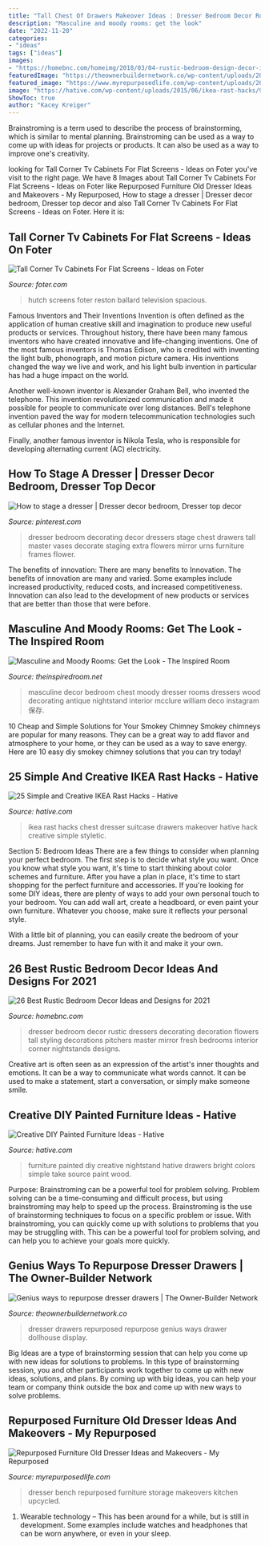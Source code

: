 ```yaml
---
title: "Tall Chest Of Drawers Makeover Ideas : Dresser Bedroom Decor Rustic Dressers Decorating Decoration Flowers Tall Styling Decorations Pitchers Master Mirror Fresh Bedrooms Interior Corner Nightstands Designs"
description: "Masculine and moody rooms: get the look"
date: "2022-11-20"
categories:
- "ideas"
tags: ["ideas"]
images:
- "https://homebnc.com/homeimg/2018/03/04-rustic-bedroom-design-decor-ideas-homebnc.jpg"
featuredImage: "https://theownerbuildernetwork.co/wp-content/uploads/2016/01/Old-Dresser-Drawer-Repurposing-Ideas-26.jpg"
featured_image: "https://www.myrepurposedlife.com/wp-content/uploads/2017/03/old-dresser-upcycled-fresh-new-white-storage-bench-for-kitchen-mudroom-and-more-MyRepurposedLife.jpg"
image: "https://hative.com/wp-content/uploads/2015/06/ikea-rast-hacks/9-ikea-rast-hacks.jpg"
ShowToc: true
author: "Kacey Kreiger"
---
```



Brainstroming is a term used to describe the process of brainstorming, which is similar to mental planning. Brainstroming can be used as a way to come up with ideas for projects or products. It can also be used as a way to improve one's creativity.

	

		
looking for Tall Corner Tv Cabinets For Flat Screens - Ideas on Foter you've visit to the right page. We have 8 Images about Tall Corner Tv Cabinets For Flat Screens - Ideas on Foter like Repurposed Furniture Old Dresser Ideas and Makeovers - My Repurposed, How to stage a dresser | Dresser decor bedroom, Dresser top decor and also Tall Corner Tv Cabinets For Flat Screens - Ideas on Foter. Here it is:
		
    
## Tall Corner Tv Cabinets For Flat Screens - Ideas On Foter

<img loading=lazy src="https://foter.com/photos/334/tall-corner-cabinet.jpg" onerror="this.onerror=null;this.src='https://tse2.mm.bing.net/th?id=OIP.zmiXiNCUcX7H3ZL1chsEZwHaIg&amp;pid=15.1';" alt="Tall Corner Tv Cabinets For Flat Screens - Ideas on Foter">

_Source: foter.com_

>hutch screens foter reston ballard television spacious. 

	

Famous Inventors and Their Inventions
Invention is often defined as the application of human creative skill and imagination to produce new useful products or services. Throughout history, there have been many famous inventors who have created innovative and life-changing inventions.
One of the most famous inventors is Thomas Edison, who is credited with inventing the light bulb, phonograph, and motion picture camera. His inventions changed the way we live and work, and his light bulb invention in particular has had a huge impact on the world.

Another well-known inventor is Alexander Graham Bell, who invented the telephone. This invention revolutionized communication and made it possible for people to communicate over long distances. Bell's telephone invention paved the way for modern telecommunication technologies such as cellular phones and the Internet.

Finally, another famous inventor is Nikola Tesla, who is responsible for developing alternating current (AC) electricity.

    
## How To Stage A Dresser | Dresser Decor Bedroom, Dresser Top Decor

<img loading=lazy src="https://i.pinimg.com/736x/16/91/39/169139cdcfefb7ce550eba2f95b1b5b8--how-to-decorate-bedroom-dresser-bedroom-dresser-decorating-ideas.jpg" onerror="this.onerror=null;this.src='https://tse1.mm.bing.net/th?id=OIP.6DgkBf9hG5qjYtlcNrclawHaJ4&amp;pid=15.1';" alt="How to stage a dresser | Dresser decor bedroom, Dresser top decor">

_Source: pinterest.com_

>dresser bedroom decorating decor dressers stage chest drawers tall master vases decorate staging extra flowers mirror urns furniture frames flower. 

	

The benefits of innovation: There are many benefits to Innovation.
The benefits of innovation are many and varied. Some examples include increased productivity, reduced costs, and increased competitiveness. Innovation can also lead to the development of new products or services that are better than those that were before.

    
## Masculine And Moody Rooms: Get The Look - The Inspired Room

<img loading=lazy src="http://theinspiredroom.net/wp-content/uploads/2018/01/Masculine-decor-wood-nightstand-and-black-walls.jpg" onerror="this.onerror=null;this.src='https://tse2.mm.bing.net/th?id=OIP.rRBD2MP8-84TtIYzax2OmAHaIP&amp;pid=15.1';" alt="Masculine and Moody Rooms: Get the Look - The Inspired Room">

_Source: theinspiredroom.net_

>masculine decor bedroom chest moody dresser rooms dressers wood decorating antique nightstand interior mcclure william deco instagram 保存. 

	

10 Cheap and Simple Solutions for Your Smokey Chimney
Smokey chimneys are popular for many reasons. They can be a great way to add flavor and atmosphere to your home, or they can be used as a way to save energy. Here are 10 easy diy smokey chimney solutions that you can try today!

    
## 25 Simple And Creative IKEA Rast Hacks - Hative

<img loading=lazy src="https://hative.com/wp-content/uploads/2015/06/ikea-rast-hacks/9-ikea-rast-hacks.jpg" onerror="this.onerror=null;this.src='https://tse3.mm.bing.net/th?id=OIP._Vn-OANNsObLO2VE1-p-UgHaK_&amp;pid=15.1';" alt="25 Simple and Creative IKEA Rast Hacks - Hative">

_Source: hative.com_

>ikea rast hacks chest dresser suitcase drawers makeover hative hack creative simple styletic. 

	

Section 5: Bedroom Ideas
There are a few things to consider when planning your perfect bedroom. The first step is to decide what style you want. Once you know what style you want, it's time to start thinking about color schemes and furniture. After you have a plan in place, it's time to start shopping for the perfect furniture and accessories.
If you're looking for some DIY ideas, there are plenty of ways to add your own personal touch to your bedroom. You can add wall art, create a headboard, or even paint your own furniture. Whatever you choose, make sure it reflects your personal style.

With a little bit of planning, you can easily create the bedroom of your dreams. Just remember to have fun with it and make it your own.

    
## 26 Best Rustic Bedroom Decor Ideas And Designs For 2021

<img loading=lazy src="https://homebnc.com/homeimg/2018/03/04-rustic-bedroom-design-decor-ideas-homebnc.jpg" onerror="this.onerror=null;this.src='https://tse1.mm.bing.net/th?id=OIP.UIpX8umJa4PUx3fbbzXYeAHaK2&amp;pid=15.1';" alt="26 Best Rustic Bedroom Decor Ideas and Designs for 2021">

_Source: homebnc.com_

>dresser bedroom decor rustic dressers decorating decoration flowers tall styling decorations pitchers master mirror fresh bedrooms interior corner nightstands designs. 

	

Creative art is often seen as an expression of the artist's inner thoughts and emotions. It can be a way to communicate what words cannot. It can be used to make a statement, start a conversation, or simply make someone smile.

    
## Creative DIY Painted Furniture Ideas - Hative

<img loading=lazy src="https://hative.com/wp-content/uploads/2015/01/painted-furniture-ideas/13-painted-furniture-ideas.jpg" onerror="this.onerror=null;this.src='https://tse4.mm.bing.net/th?id=OIP.rAHHyQycYAn_S1H7l4inmwHaLI&amp;pid=15.1';" alt="Creative DIY Painted Furniture Ideas - Hative">

_Source: hative.com_

>furniture painted diy creative nightstand hative drawers bright colors simple take source paint wood. 

	

Purpose: Brainstroming can be a powerful tool for problem solving.
Problem solving can be a time-consuming and difficult process, but using brainstroming may help to speed up the process. Brainstroming is the use of brainstorming techniques to focus on a specific problem or issue. With brainstroming, you can quickly come up with solutions to problems that you may be struggling with. This can be a powerful tool for problem solving, and can help you to achieve your goals more quickly.

    
## Genius Ways To Repurpose Dresser Drawers | The Owner-Builder Network

<img loading=lazy src="https://theownerbuildernetwork.co/wp-content/uploads/2016/01/Old-Dresser-Drawer-Repurposing-Ideas-26.jpg" onerror="this.onerror=null;this.src='https://tse2.mm.bing.net/th?id=OIP.q8_OEdti0cClqh5EUICXggHaJ4&amp;pid=15.1';" alt="Genius ways to repurpose dresser drawers | The Owner-Builder Network">

_Source: theownerbuildernetwork.co_

>dresser drawers repurposed repurpose genius ways drawer dollhouse display. 

	

Big Ideas are a type of brainstorming session that can help you come up with new ideas for solutions to problems. In this type of brainstorming session, you and other participants work together to come up with new ideas, solutions, and plans. By coming up with big ideas, you can help your team or company think outside the box and come up with new ways to solve problems.

    
## Repurposed Furniture Old Dresser Ideas And Makeovers - My Repurposed

<img loading=lazy src="https://www.myrepurposedlife.com/wp-content/uploads/2017/03/old-dresser-upcycled-fresh-new-white-storage-bench-for-kitchen-mudroom-and-more-MyRepurposedLife.jpg" onerror="this.onerror=null;this.src='https://tse1.mm.bing.net/th?id=OIP.0DWIPOfTQE5PGTE0Df4xbwHaLi&amp;pid=15.1';" alt="Repurposed Furniture Old Dresser Ideas and Makeovers - My Repurposed">

_Source: myrepurposedlife.com_

>dresser bench repurposed furniture storage makeovers kitchen upcycled. 

	

1. Wearable technology – This has been around for a while, but is still in development. Some examples include watches and headphones that can be worn anywhere, or even in your sleep.

